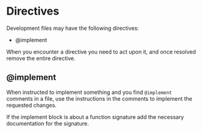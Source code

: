 # Directives

Development files may have the following directives:

- @implement

When you encounter a directive you need to act upon it, and once resolved
remove the entire directive.

## @implement

When instructed to implement something and you find `@implement` comments in
a file, use the instructions in the comments to implement the requested changes.

If the implement block is about a function signature add the necessary
documentation for the signature.
